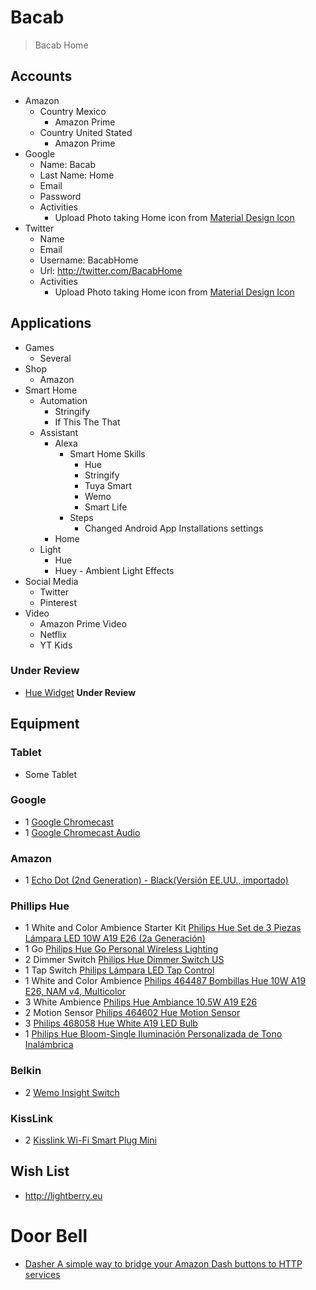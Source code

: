 # Bacab

> Bacab Home

## Accounts

- Amazon
  - Country Mexico
    - Amazon Prime
  - Country United Stated
    - Amazon Prime
- Google
  - Name: Bacab
  - Last Name: Home
  - Email
  - Password
  - Activities
    - Upload Photo taking Home icon from [Material Design Icon](https://materialdesignicons.com/)  
- Twitter
  - Name
  - Email
  - Username: BacabHome
  - Url: http://twitter.com/BacabHome
  - Activities
    - Upload Photo taking Home icon from [Material Design Icon](https://materialdesignicons.com/)

## Applications

- Games
  - Several
- Shop
  - Amazon
- Smart Home
  - Automation
    - Stringify
    - If This The That
  - Assistant
    - Alexa
      - Smart Home Skills
        - Hue
        - Stringify
        - Tuya Smart
        - Wemo
        - Smart Life
      - Steps
        - Changed Android App Installations settings
    - Home
  - Light
    - Hue
    - Huey - Ambient Light Effects
- Social Media
  - Twitter
  - Pinterest
- Video
  - Amazon Prime Video
  - Netflix
  - YT Kids

### Under Review

- [Hue Widget](https://play.google.com/store/apps/details?id=com.apekoppen.huewidget&hl=en) __Under Review__

## Equipment

### Tablet

- Some Tablet

### Google

- 1 [Google Chromecast](http://www.bestbuy.com.mx/p/google-chromecast-video-negro/1000198185)
- 1 [Google Chromecast Audio](http://www.bestbuy.com.mx/p/google-chromecast-audio-negro/1000198189)

### Amazon

- 1 [Echo Dot (2nd Generation) - Black(Versión EE.UU., importado)](https://www.amazon.com.mx/Echo-Dot-2nd-Generation-importado/dp/B01DFKC2SO)

### Phillips Hue

- 1 White and Color Ambience Starter Kit [Philips Hue Set de 3 Piezas Lámpara LED 10W A19 E26 (2a Generación)](https://www.amazon.com.mx/Philips-Hue-Piezas-Lámpara-Generación/dp/B016H0QSGG)
- 1 Go [Philips Hue Go Personal Wireless Lighting](https://www.amazon.com.mx/gp/product/B00UVHAC1O)
- 2 Dimmer Switch [Philips Hue Dimmer Switch US](https://www.amazon.com.mx/Philips-Hue-Dimmer-Switch-US/dp/B0167Z0P3I)
- 1 Tap Switch [Philips Lámpara LED Tap Control](https://www.amazon.com.mx/Philips-Lámpara-LED-Tap-Control/dp/B018Z28KQA/)
- 1 White and Color Ambience [Philips 464487 Bombillas Hue 10W A19 E26, NAM v4, Multicolor](https://www.amazon.com.mx/Philips-464487-Bombillas-Hue-Multicolor/dp/B01M9AU8MB)
- 3 White Ambience [Philips Hue Ambiance 10.5W A19 E26](https://www.amazon.com.mx/Philips-Hue-Ambiance-10-5W-A19/dp/B01F6T4R0S)
- 2 Motion Sensor [Philips 464602 Hue Motion Sensor](https://www.amazon.com.mx/Philips-464602-Hue-Motion-Sensor/dp/B01KJYSOGI)
- 3 [Philips 468058 Hue White A19 LED Bulb](https://www.amazon.com.mx/Philips-468058-Hue-White-Bulb/dp/B01M1S6I1Y)
- 1 [Philips Hue Bloom-Single Iluminación Personalizada de Tono Inalámbrica](https://www.amazon.com.mx/gp/product/B00I811PG6)

### Belkin

- 2 [Wemo Insight Switch](https://www.amazon.com.mx/gp/product/B01DBXNYCS)

### KissLink

- 2 [Kisslink Wi-Fi Smart Plug Mini](https://www.amazon.com.mx/gp/product/B06XKB6P72)

## Wish List

- http://lightberry.eu

# Door Bell

- [Dasher A simple way to bridge your Amazon Dash buttons to HTTP services ](https://github.com/maddox/dasher)